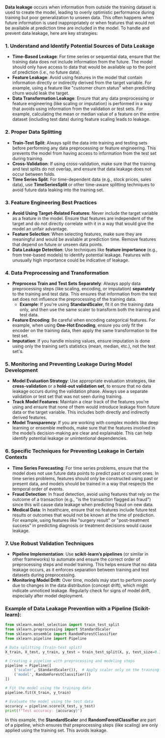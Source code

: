**Data leakage** occurs when information from outside the training dataset is used to create the model, leading to overly optimistic performance during training but poor generalization to unseen data. This often happens when future information is used inappropriately or when features that would not be available at prediction time are included in the model. To handle and prevent data leakage, here are key strategies:

### 1. **Understand and Identify Potential Sources of Data Leakage**
   - **Time-Based Leakage**: For time series or sequential data, ensure that the training data does not include information from the future. The model should only have access to data that would be available up to the point of prediction (i.e., no future data).
   - **Feature Leakage**: Avoid using features in the model that contain information directly or indirectly derived from the target variable. For example, using a feature like "customer churn status" when predicting churn would leak the target.
   - **Data Transformation Leakage**: Ensure that any data preprocessing or feature engineering (like scaling or imputation) is performed in a way that avoids using information from the validation or test sets. For example, calculating the mean or median value of a feature on the entire dataset (including test data) during feature scaling leads to leakage.

### 2. **Proper Data Splitting**
   - **Train-Test Split**: Always split the data into training and testing sets before performing any data preprocessing or feature engineering. This prevents the model from having access to information from the test set during training.
   - **Cross-Validation**: If using cross-validation, make sure that the training and test splits do not overlap, and ensure that data leakage does not occur between folds.
   - **Time Series Split**: For time-dependent data (e.g., stock prices, sales data), use **TimeSeriesSplit** or other time-aware splitting techniques to avoid future data leaking into the training set.

### 3. **Feature Engineering Best Practices**
   - **Avoid Using Target-Related Features**: Never include the target variable as a feature in the model. Ensure that features are independent of the target and do not directly correlate with it in a way that would give the model an unfair advantage.
   - **Feature Selection**: When selecting features, make sure they are meaningful and would be available at prediction time. Remove features that depend on future or unseen data points.
   - **Data Leakage Detection**: Use techniques like **feature importance** (e.g., from tree-based models) to identify potential leakage. Features with unusually high importance could be indicative of leakage.

### 4. **Data Preprocessing and Transformation**
   - **Preprocess Train and Test Sets Separately**: Always apply data preprocessing steps (like scaling, encoding, or imputation) **separately** to the training and test data. This ensures that information from the test set does not influence the preprocessing of the training data.
     - **Example**: If you're using **StandardScaler**, fit it on the training data only, and then use the same scaler to transform both the training and test data.
   - **Feature Encoding**: Be careful when encoding categorical features. For example, when using **One-Hot Encoding**, ensure you only fit the encoder on the training data, then apply the same transformation to the test set.
   - **Imputation**: If you handle missing values, ensure imputation is done using only the training set’s statistics (mean, median, etc.), not the test set's.

### 5. **Monitoring and Preventing Leakage During Model Development**
   - **Model Evaluation Strategy**: Use appropriate evaluation strategies, like **cross-validation** or a **hold-out validation set**, to ensure that no data leakage occurs during the validation phase. Always use a separate validation or test set that was not seen during training.
   - **Track Model Features**: Maintain a clear track of the features you're using and ensure that none of them would introduce leakage from future data or the target variable. This includes both directly and indirectly derived features.
   - **Model Transparency**: If you are working with complex models like deep learning or ensemble methods, make sure that the features involved in the model’s decision-making are clear and explainable. This can help identify potential leakage or unintentional dependencies.

### 6. **Specific Techniques for Preventing Leakage in Certain Contexts**
   - **Time Series Forecasting**: For time series problems, ensure that the model does not use future data points to predict past or current ones. In time series problems, features should only be constructed using past or present data, and models should be trained in a way that respects the temporal order of events.
   - **Fraud Detection**: In fraud detection, avoid using features that rely on the outcome of a transaction (e.g., "is the transaction flagged as fraud") since this will cause data leakage when predicting fraud on new data.
   - **Medical Data**: In healthcare, ensure that no features include future test results or outcomes that would not be known at the time of prediction. For example, using features like "surgery result" or "post-treatment success" in predicting diagnosis or treatment decisions would cause leakage.

### 7. **Use Robust Validation Techniques**
   - **Pipeline Implementation**: Use **scikit-learn’s pipelines** (or similar in other frameworks) to automate and ensure the correct order of preprocessing steps and model training. This helps ensure that no data leakage occurs, as it enforces separation between training and test datasets during preprocessing.
   - **Monitoring Model Drift**: Over time, models may start to perform poorly due to changes in the data distribution (concept drift), which might indicate unnoticed leakage. Regularly check for signs of model drift, especially after model deployment.

### Example of Data Leakage Prevention with a Pipeline (Scikit-learn):
```python
from sklearn.model_selection import train_test_split
from sklearn.preprocessing import StandardScaler
from sklearn.ensemble import RandomForestClassifier
from sklearn.pipeline import Pipeline

# Data splitting (train-test split)
X_train, X_test, y_train, y_test = train_test_split(X, y, test_size=0.3, random_state=42)

# Creating a pipeline with preprocessing and modeling steps
pipeline = Pipeline([
    ('scaler', StandardScaler()),  # Apply scaler only on the training data
    ('model', RandomForestClassifier())
])

# Fit the model using the training data
pipeline.fit(X_train, y_train)

# Evaluate the model using the test data
accuracy = pipeline.score(X_test, y_test)
print(f"Test accuracy: {accuracy}")
```

In this example, the **StandardScaler** and **RandomForestClassifier** are part of a pipeline, which ensures that preprocessing steps (like scaling) are only applied using the training set. This avoids leakage.
